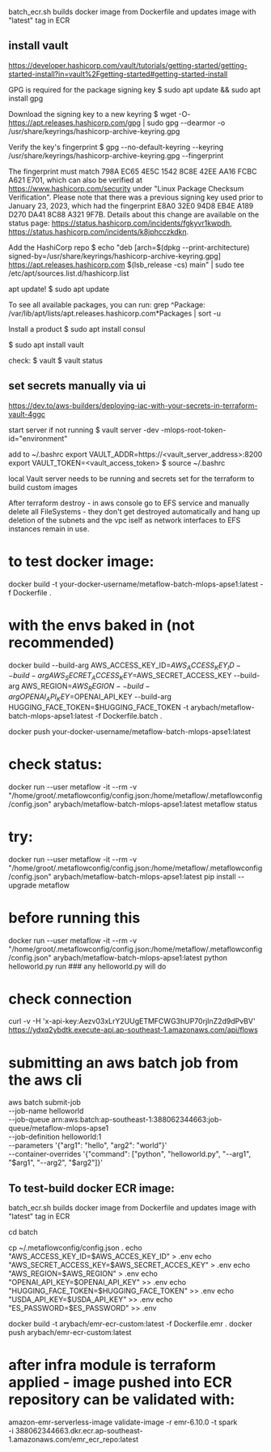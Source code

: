 batch_ecr.sh builds docker image from Dockerfile and updates image with "latest" tag in ECR

## install vault
https://developer.hashicorp.com/vault/tutorials/getting-started/getting-started-install?in=vault%2Fgetting-started#getting-started-install

GPG is required for the package signing key
$ sudo apt update && sudo apt install gpg

Download the signing key to a new keyring
$ wget -O- https://apt.releases.hashicorp.com/gpg | sudo gpg --dearmor -o /usr/share/keyrings/hashicorp-archive-keyring.gpg

Verify the key's fingerprint
$ gpg --no-default-keyring --keyring /usr/share/keyrings/hashicorp-archive-keyring.gpg --fingerprint

The fingerprint must match 798A EC65 4E5C 1542 8C8E 42EE AA16 FCBC A621 E701, which can also be verified at https://www.hashicorp.com/security under "Linux Package Checksum Verification". Please note that there was a previous signing key used prior to January 23, 2023, which had the fingerprint E8A0 32E0 94D8 EB4E A189 D270 DA41 8C88 A321 9F7B. Details about this change are available on the status page: https://status.hashicorp.com/incidents/fgkyvr1kwpdh, https://status.hashicorp.com/incidents/k8jphcczkdkn.

Add the HashiCorp repo
$ echo "deb [arch=$(dpkg --print-architecture) signed-by=/usr/share/keyrings/hashicorp-archive-keyring.gpg] https://apt.releases.hashicorp.com $(lsb_release -cs) main" | sudo tee /etc/apt/sources.list.d/hashicorp.list

apt update!
$ sudo apt update

To see all available packages, you can run: grep ^Package: /var/lib/apt/lists/apt.releases.hashicorp.com*Packages | sort -u

Install a product
$ sudo apt install consul

$ sudo apt install vault

check:
$ vault
$ vault status

## set secrets manually via ui 
https://dev.to/aws-builders/deploying-iac-with-your-secrets-in-terraform-vault-4ggc

start server if not running
$ vault server -dev -mlops-root-token-id="environment"

add to ~/.bashrc
export VAULT_ADDR=https://<vault_server_address>:8200
export VAULT_TOKEN=<vault_access_token>
$ source ~/.bashrc

local Vault server needs to be running and secrets set for the terraform to build custom images

After terraform destroy - in aws console go to EFS service and manually delete all FileSystems - they don't get destroyed automatically and hang up deletion of the subnets and the vpc iself as network interfaces to EFS instances remain in use.

# to test docker image:
docker build -t your-docker-username/metaflow-batch-mlops-apse1:latest -f Dockerfile .
# with the envs baked in (not recommended)
docker build --build-arg AWS_ACCESS_KEY_ID=$AWS_ACCESS_KEY_ID --build-arg AWS_SECRET_ACCESS_KEY=$AWS_SECRET_ACCESS_KEY --build-arg AWS_REGION=$AWS_REGION --build-arg OPENAI_API_KEY=$OPENAI_API_KEY --build-arg HUGGING_FACE_TOKEN=$HUGGING_FACE_TOKEN -t arybach/metaflow-batch-mlops-apse1:latest -f Dockerfile.batch .

docker push your-docker-username/metaflow-batch-mlops-apse1:latest

# check status:
docker run --user metaflow -it --rm -v "/home/groot/.metaflowconfig/config.json:/home/metaflow/.metaflowconfig/config.json" arybach/metaflow-batch-mlops-apse1:latest metaflow status

# try:
docker run --user metaflow -it --rm -v "/home/groot/.metaflowconfig/config.json:/home/metaflow/.metaflowconfig/config.json" arybach/metaflow-batch-mlops-apse1:latest pip install --upgrade metaflow

# before running this
docker run --user metaflow -it --rm -v "/home/groot/.metaflowconfig/config.json:/home/metaflow/.metaflowconfig/config.json" arybach/metaflow-batch-mlops-apse1:latest python helloworld.py run ### any helloworld.py will do

# check connection
curl -v -H 'x-api-key:Aezv03xLrY2UUgETMFCWG3hUP70rjInZ2d9dPvBV' https://ydxq2ybdtk.execute-api.ap-southeast-1.amazonaws.com/api/flows

# submitting an aws batch job from the aws cli
aws batch submit-job \
    --job-name helloworld \
    --job-queue arn:aws:batch:ap-southeast-1:388062344663:job-queue/metaflow-mlops-apse1 \
    --job-definition helloworld:1 \
    --parameters '{"arg1": "hello", "arg2": "world"}' \
    --container-overrides '{"command": ["python", "helloworld.py", "--arg1", "$arg1", "--arg2", "$arg2"]}'

## To test-build docker ECR image:
batch_ecr.sh builds docker image from Dockerfile and updates image with "latest" tag in ECR

cd batch

cp ~/.metaflowconfig/config.json .
echo "AWS_ACCESS_KEY_ID=$AWS_ACCES_KEY_ID" > .env
echo "AWS_SECRET_ACCESS_KEY=$AWS_SECRET_ACCES_KEY" > .env
echo "AWS_REGION=$AWS_REGION" > .env
echo "OPENAI_API_KEY=$OPENAI_API_KEY" >> .env
echo "HUGGING_FACE_TOKEN=$HUGGING_FACE_TOKEN" >> .env
echo "USDA_API_KEY=$USDA_API_KEY" >> .env
echo "ES_PASSWORD=$ES_PASSWORD" >> .env

docker build -t arybach/emr-ecr-custom:latest -f Dockerfile.emr .
docker push arybach/emr-ecr-custom:latest

# after infra module is terraform applied - image pushed into ECR repository can be validated with:
amazon-emr-serverless-image validate-image -r emr-6.10.0 -t spark \
-i 388062344663.dkr.ecr.ap-southeast-1.amazonaws.com/emr_ecr_repo:latest